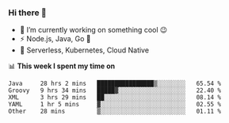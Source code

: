 ### Hi there 👋

<!--
**nodejh/nodejh** is a ✨ _special_ ✨ repository because its `README.md` (this file) appears on your GitHub profile.

Here are some ideas to get you started:

- 🔭 I’m currently working on ...
- 🌱 I’m currently learning ...
- 👯 I’m looking to collaborate on ...
- 🤔 I’m looking for help with ...
- 💬 Ask me about ...
- 📫 How to reach me: ...
- 😄 Pronouns: ...
- ⚡ Fun fact: ...
-->

- 🔭 I’m currently working on something cool :wink:
- ⚡ Node.js, Java, Go :thought_balloon:
- 🤖 Serverless, Kubernetes, Cloud Native

📊 **This week I spent my time on**

<!--START_SECTION:waka-->
```text
Java     28 hrs 2 mins   ████████████████▒░░░░░░░░   65.54 % 
Groovy   9 hrs 34 mins   █████▓░░░░░░░░░░░░░░░░░░░   22.40 % 
XML      3 hrs 29 mins   ██░░░░░░░░░░░░░░░░░░░░░░░   08.14 % 
YAML     1 hr 5 mins     ▓░░░░░░░░░░░░░░░░░░░░░░░░   02.55 % 
Other    28 mins         ▒░░░░░░░░░░░░░░░░░░░░░░░░   01.11 % 
```
<!--END_SECTION:waka-->


<!--
:traffic_light: **Visitors**

![visitors](https://visitor-badge.glitch.me/badge?page_id=nodejh.nodejh)
-->
